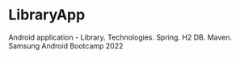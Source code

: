# LibraryApp
Android application - Library. Technologies. Spring. H2 DB. Maven. 
Samsung Android Bootcamp 2022
